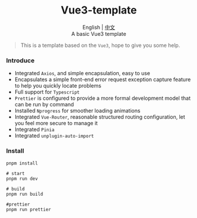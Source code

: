 <div align="center">
    <h1>Vue3-template</h1>
    English | <a href="https://github.com/labbomb/vue3-template/blob/main/README.zh-CN.md">中文</a>
    <br />
    A basic Vue3 template
</div>

> This is a template based on the `Vue3`, hope to give you some help.

### Introduce

- Integrated `Axios`, and simple encapsulation, easy to use
- Encapsulates a simple front-end error request exception capture feature to help you quickly locate problems
- Full support for `Typescript`
- `Prettier` is configured to provide a more formal development model that can be run by command
- Installed `Nprogress` for smoother loading animations
- Integrated `Vue-Router`, reasonable structured routing configuration, let you feel more secure to manage it
- Integrated ` Pinia `
- Integrated ` unplugin-auto-import `

### Install

```shell
pnpm install
```

```shell
# start
pnpm run dev

# build
pnpm run build

#prettier
pnpm run prettier
```
